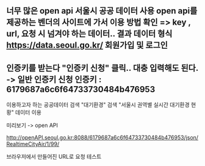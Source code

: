 너무 많은 open api
서울시 공공 데이터 사용
open api를 제공하는 벤더의 사이트에 가서 이용 방법 확인
=> key , url, 요청 시 넘겨야 하는 데이터.. 결과 데이터 형식
https://data.seoul.go.kr/
회원가입 및 로그인
---
인증키를 받는다
"인증키 신청" 클릭.. 대충 입력해도 된다.
-> 일반 인증키 신청
인증키 : 6179687a6c6f64733730484b476953
---
이용하고자 하는 공공데이터 검색
"대기환경" 검색
"서울시 권역별 실시간 대기환경 현황" 데이터 이용

미리보기 -> open API

http://openAPI.seoul.go.kr:8088/6179687a6c6f64733730484b476953/json/RealtimeCityAir/1/99/

브라우저에서 만들어진 URL로 요청 테스트